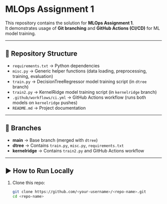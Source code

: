 # MLOps Assignment 1

This repository contains the solution for **MLOps Assignment 1**.  
It demonstrates usage of **Git branching** and **GitHub Actions (CI/CD)** for ML model training.

---

## 📂 Repository Structure

- `requirements.txt` → Python dependencies
- `misc.py` → Generic helper functions (data loading, preprocessing, training, evaluation)
- `train.py` → DecisionTreeRegressor model training script (in `dtree` branch)
- `train2.py` → KernelRidge model training script (in `kernelridge` branch)
- `.github/workflows/ci.yml` → GitHub Actions workflow (runs both models on `kernelridge` pushes)
- `README.md` → Project documentation

---

## 🔀 Branches

- **main** → Base branch (merged with `dtree`)
- **dtree** → Contains `train.py`, `misc.py`, `requirements.txt`
- **kernelridge** → Contains `train2.py` and GitHub Actions workflow

---

## ▶️ How to Run Locally

1. Clone this repo:
   ```bash
   git clone https://github.com/<your-username>/<repo-name>.git
   cd <repo-name>